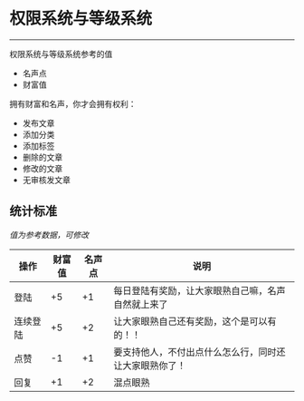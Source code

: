#  权限系统与等级系统

---
权限系统与等级系统参考的值
- 名声点
- 财富值

拥有财富和名声，你才会拥有权利：

- 发布文章
- 添加分类
- 添加标签
- 删除的文章
- 修改的文章
- 无审核发文章


## 统计标准
*值为参考数据，可修改*

| 操作    |财富值|名声点|说明|
|---------|-----|------|---------|
| 登陆     |+5 | +1 | 每日登陆有奖励，让大家眼熟自己嘛，名声自然就上来了|
| 连续登陆 | +5 | +2 | 让大家眼熟自己还有奖励，这个是可以有的！！ |
| 点赞     |-1 |+1 |  要支持他人，不付出点什么怎么行，同时还让大家眼熟你了！|
| 回复     | +1 | +2|  混点眼熟    |
